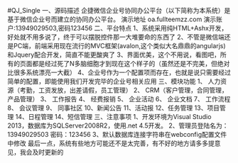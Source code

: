#QJ_Single
一、源码描述
        企捷微信企业号协同办公平台（以下简称为本系统）是基于微信企业号而建立的协同办公平台。
        演示地址 oa.fullteemzz.com 演示账户:13949029503,密码123456
二、平台特点
      1、系统采用纯HTML+Ashx开发，好处就不用多说了，终于可以摆脱控件那一大堆要命的东西了
      2、不管是微信端还是PC端，前端采用现在流行的MVC框架(avalon,这个类似大名鼎鼎的angularjs)和Jquery配合开发，简直不能更酸爽了
      3、界面优美，这个不用说，看图吧，所有的页面都是经过死了N多脑细胞才到现在这个样子的（虽然还是不完美，但绝对比很多系统漂亮一大截）
      4、企业号作为一个配置项而存在，也就是说只需要经过简单的配置，即能使用我们开发完毕的企业号相关应用
三、模块功能
       1、  人力资源（考勤，工资发放，出差请假，员工管理）
       2、  CRM（客户管理，合同管理，产品管理）
       3、  工作报告
       4、  经费报销
       5、  企业活动
       6、  企业文档
       7、  工作流程
       8、  会议管理
       9、  同事社区
       10、新闻公告
       11、活动报
       12、任务管理
       13、项目管理
       14、日程管理
       14、短信管理
三、注意事项
      1、开发环境为Visual Studio 2013，数据库为SQLServer2008R2，使用.net 4.5开发。
      2、管理员登陆名为：13949029503   密码：123456
      3、默认数据库连接字符串在webconfig配置文件中修改
      最后一点，系统有些地方可能还不是太完善，有不好的地方请多多提意见，我会及时更新的